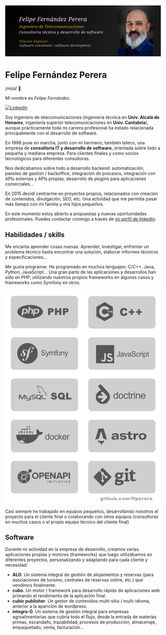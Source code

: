 ![Felipe Fernández](images/felipe-fernandez-perera-profile-github.jpg)


# Felipe Fernández Perera 

¡Hola! 👋

Mi nombre es *Felipe Fernández*. 

[![LinkedIn](https://img.shields.io/badge/linkedin-%230077B5.svg?style=for-the-badge&logo=linkedin&logoColor=white)](https://www.linkedin.com/in/felipefernandez/)

Soy ingeniero de telecomunicaciones (ingeniería técnica en **Univ. Alcalá de Henares**, ingeniería superior telecomunicaciones en **Univ. Cantabria**), aunque prácticamente toda mi carrera profesional ha estado relacionada principalmente con el desarrollo de software.   

En 1998 puse en marcha, junto con mi hermano, también teleco, una empresa de **consultoría IT y desarrollo de software**, orientada sobre todo a pequeña y mediana empresa. Para clientes finales y como socios tecnológicos para diferentes consultoras. 

Nos dedicábamos sobre todo a desarrollo backend: automatización, paneles de gestión / backoffice, integración de procesos, integración con APIs externas y APIs propias, desarrollo de plugins para aplicaciones comerciales...

En 2015 decidí centrarme en proyectos propios, relacionados con creación de contenidos, divulgación, SEO, etc. Una actividad que me permitía pasar más tiempo con mi familia y mis hijos pequeños.

En este momento estoy abierto a propuestas y nuevas oportunidades profesionales. Puedes contactar conmigo a través de [mi perfil de linkedin](https://www.linkedin.com/in/felipefernandez/).


## Habilidades / skills

Me encanta aprender cosas nuevas. Aprender, investigar, enfrentar un problema técnico hasta encontrar una solución, elaborar informes técnicos y especificaciones...

Me gusta programar. He programado en muchos lenguajes: C/C++, Java, Python, JavaScript... Una gran parte de las aplicaciones y desarrollos han sido en PHP, utilizando nuestros propios frameworks en algunos casos y frameworks como Symfony en otros.   

![tecnologías](images/software-technologies.png)

Casi siempre he trabajado en equipos pequeños, desarrollando nosotros el proyecto para el cliente final o colaborando con otros equipos (consultoras en muchos casos o el propio equipo técnico del cliente final)

## Software

Durante mi actividad en la empresa de desarrollo, creamos varias aplicaciones propias y motores (frameworks) que luego utilizábamos en diferentes proyectos, personalizando y adaptando para cada cliente y necesidad: 

- **ALO**. Un sistema integral de gestión de alojamientos y reservas (para asociaciones de turismo, centrales de reservas online, etc.) que vendimos finalmente.
- **cubo**. Un motor / framework para desarrollo rápido de aplicaciones web primando el rendimiento de la aplicación final.
- **cubic publisher**. Un gestor de contenidos multi-sitio / multi-idioma, anterior a la aparición de wordpress.
- **integra-G**. Un sistema de gestión integral para empresas agroalimentarias que cubría todo el flujo, desde la entrada de materias primas, escandallo, trazabilidad, procesos de producción, almacenaje, empaquetado, venta, facturación... 


          

<!--
**ffperera/ffperera** is a ✨ _special_ ✨ repository because its `README.md` (this file) appears on your GitHub profile.

Here are some ideas to get you started:

- 🔭 I’m currently working on ...
- 🌱 I’m currently learning ...
- 👯 I’m looking to collaborate on ...
- 🤔 I’m looking for help with ...
- 💬 Ask me about ...
- 📫 How to reach me: ...
- 😄 Pronouns: ...
- ⚡ Fun fact: ...
-->
